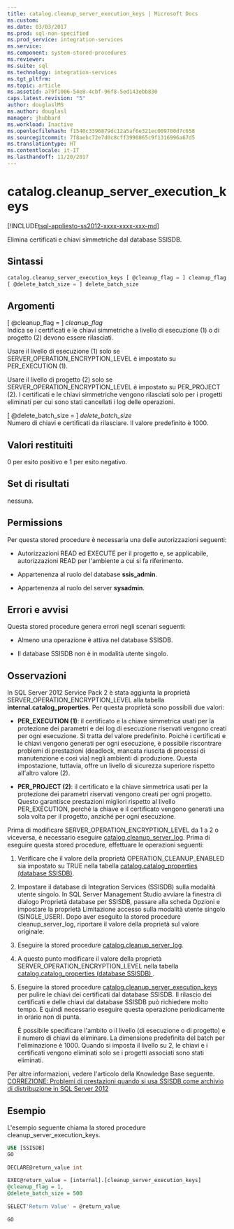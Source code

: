 ```yaml
---
title: catalog.cleanup_server_execution_keys | Microsoft Docs
ms.custom: 
ms.date: 03/03/2017
ms.prod: sql-non-specified
ms.prod_service: integration-services
ms.service: 
ms.component: system-stored-procedures
ms.reviewer: 
ms.suite: sql
ms.technology: integration-services
ms.tgt_pltfrm: 
ms.topic: article
ms.assetid: a79f1006-54e8-4cbf-96f8-5ed143ebb830
caps.latest.revision: "5"
author: douglaslMS
ms.author: douglasl
manager: jhubbard
ms.workload: Inactive
ms.openlocfilehash: f1540c3396879dc12a5af6e321ec009700d7c658
ms.sourcegitcommit: 7f8aebc72e7d0c8cff3990865c9f1316996a67d5
ms.translationtype: HT
ms.contentlocale: it-IT
ms.lasthandoff: 11/20/2017
---
```

# <a name="catalogcleanupserverexecutionkeys"></a>catalog.cleanup_server_execution_keys
[!INCLUDE[tsql-appliesto-ss2012-xxxx-xxxx-xxx-md](../../includes/tsql-appliesto-ss2012-xxxx-xxxx-xxx-md.md)]

  Elimina certificati e chiavi simmetriche dal database SSISDB.  
  
## <a name="syntax"></a>Sintassi  
  
```sql
catalog.cleanup_server_execution_keys [ @cleanup_flag = ] cleanup_flag ,  
[ @delete_batch_size = ] delete_batch_size  
```  
  
## <a name="arguments"></a>Argomenti  
 [ @cleanup_flag = ] *cleanup_flag*  
 Indica se i certificati e le chiavi simmetriche a livello di esecuzione (1) o di progetto (2) devono essere rilasciati.  
  
 Usare il livello di esecuzione (1) solo se SERVER_OPERATION_ENCRYPTION_LEVEL è impostato su PER_EXECUTION (1).  
  
 Usare il livello di progetto (2) solo se SERVER_OPERATION_ENCRYPTION_LEVEL è impostato su PER_PROJECT (2). I certificati e le chiavi simmetriche vengono rilasciati solo per i progetti eliminati per cui sono stati cancellati i log delle operazioni.  
  
 [ @delete_batch_size = ] *delete_batch_size*  
 Numero di chiavi e certificati da rilasciare. Il valore predefinito è 1000.  
  
## <a name="return-code-values"></a>Valori restituiti  
 0 per esito positivo e 1 per esito negativo.  
  
## <a name="result-sets"></a>Set di risultati  
 nessuna.  
  
## <a name="permissions"></a>Permissions  
 Per questa stored procedure è necessaria una delle autorizzazioni seguenti:  
  
-   Autorizzazioni READ ed EXECUTE per il progetto e, se applicabile, autorizzazioni READ per l'ambiente a cui si fa riferimento.  
  
-   Appartenenza al ruolo del database **ssis_admin**.  
  
-   Appartenenza al ruolo del server **sysadmin**.  
  
## <a name="errors-and-warnings"></a>Errori e avvisi  
 Questa stored procedure genera errori negli scenari seguenti:  
  
-   Almeno una operazione è attiva nel database SSISDB.  
  
-   Il database SSISDB non è in modalità utente singolo.  
  
## <a name="remarks"></a>Osservazioni  
 In SQL Server 2012 Service Pack 2 è stata aggiunta la proprietà SERVER_OPERATION_ENCRYPTION_LEVEL alla tabella **internal.catalog_properties**. Per questa proprietà sono possibili due valori:  
  
-   **PER_EXECUTION (1)**: il certificato e la chiave simmetrica usati per la protezione dei parametri e dei log di esecuzione riservati vengono creati per ogni esecuzione. Si tratta del valore predefinito. Poiché i certificati e le chiavi vengono generati per ogni esecuzione, è possibile riscontrare problemi di prestazioni (deadlock, mancata riuscita di processi di manutenzione e così via) negli ambienti di produzione. Questa impostazione, tuttavia, offre un livello di sicurezza superiore rispetto all'altro valore (2).  
  
-   **PER_PROJECT (2)**: il certificato e la chiave simmetrica usati per la protezione dei parametri riservati vengono creati per ogni progetto. Questo garantisce prestazioni migliori rispetto al livello PER_EXECUTION, perché la chiave e il certificato vengono generati una sola volta per il progetto, anziché per ogni esecuzione.  
  
 Prima di modificare SERVER_OPERATION_ENCRYPTION_LEVEL da 1 a 2 o viceversa, è necessario eseguire [catalog.cleanup_server_log](../../integration-services/system-stored-procedures/catalog-cleanup-server-log.md). Prima di eseguire questa stored procedure, effettuare le operazioni seguenti:  
  
1.  Verificare che il valore della proprietà OPERATION_CLEANUP_ENABLED sia impostato su TRUE nella tabella [catalog.catalog_properties &#40;database SSISDB&#41;](../../integration-services/system-views/catalog-catalog-properties-ssisdb-database.md).  
  
2.  Impostare il database di Integration Services (SSISDB) sulla modalità utente singolo. In SQL Server Management Studio avviare la finestra di dialogo Proprietà database per SSISDB, passare alla scheda Opzioni e impostare la proprietà Limitazione accesso sulla modalità utente singolo (SINGLE_USER). Dopo aver eseguito la stored procedure cleanup_server_log, riportare il valore della proprietà sul valore originale.  
  
3.  Eseguire la stored procedure [catalog.cleanup_server_log](../../integration-services/system-stored-procedures/catalog-cleanup-server-log.md).  
  
4.  A questo punto modificare il valore della proprietà SERVER_OPERATION_ENCRYPTION_LEVEL nella tabella [catalog.catalog_properties &#40;database SSISDB&#41; ](../../integration-services/system-views/catalog-catalog-properties-ssisdb-database.md).  
  
5.  Eseguire la stored procedure [catalog.cleanup_server_execution_keys](../../integration-services/system-stored-procedures/catalog-cleanup-server-execution-keys.md) per pulire le chiavi dei certificati dal database SSISDB. Il rilascio dei certificati e delle chiavi dal database SSISDB può richiedere molto tempo. È quindi necessario eseguire questa operazione periodicamente in orario non di punta.  
  
     È possibile specificare l'ambito o il livello (di esecuzione o di progetto) e il numero di chiavi da eliminare. La dimensione predefinita del batch per l'eliminazione è 1000. Quando si imposta il livello su 2, le chiavi e i certificati vengono eliminati solo se i progetti associati sono stati eliminati.  
  
 Per altre informazioni, vedere l'articolo della Knowledge Base seguente. [CORREZIONE: Problemi di prestazioni quando si usa SSISDB come archivio di distribuzione in SQL Server 2012](http://support.microsoft.com/kb/2972285)  
  
## <a name="example"></a>Esempio  
 L'esempio seguente chiama la stored procedure cleanup_server_execution_keys.  
  
```sql  
USE [SSISDB]  
GO  
  
DECLARE@return_value int  
  
EXEC@return_value = [internal].[cleanup_server_execution_keys]  
@cleanup_flag = 1,  
@delete_batch_size = 500  
  
SELECT'Return Value' = @return_value  
  
GO  
```  
  
  

